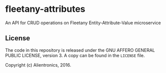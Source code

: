 fleetany-attributes
===================

An API for CRUD operations on Fleetany Entity-Attribute-Value microservice

License
-------

The code in this repository is released under the GNU AFFERO GENERAL PUBLIC LICENSE, version 3. A copy can be found in the `LICENSE` file.

Copyright (c) Alientronics, 2016.